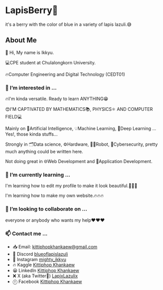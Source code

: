 # LapisBerry👋
<p>
it's a berry with the color of blue in a variety of lapis lazuli.😅
</p>
<!--
This section doesn't need anything more.
-->


## About Me
<p>👋 Hi, My name is Ikkyu.</p>
<p>💻CPE student at Chulalongkorn University.</p>
<p>🔥Computer Engineering and Digital Technology (CEDT01)</p>
<!--
This section is quite ok. (maybe...)
-->


### 👀 I’m interested in ...
<p>🔥I'm kinda versatile. Ready to learn ANYTHING😁</p>
<p>😍I'M CAPTIVATED BY MATHEMATICS📚, PHYSICS⚛️ AND COMPUTER FIELD💻</p>
<p>Mainly on 🤖Artificial Intelligence, 💡Machine Learning, 🧠Deep Learning ... Yes!, those kinda stuffs...</p>
<p>Strongly in 🗂️Data science, ⚙️Hardware, 🦾🤖Robot, 🔐Cybersecurity, pretty much anything could be written here.</p>
<p>Not doing great in 🌐Web Development and 📄Application Development.</p>
<!--
This section needs to be reduced. TOO MANY WORDS!!!
-->


### 🌱 I’m currently learning ...
<p>I'm learning how to edit my profile to make it look beautiful.🤣🤣🤣</p>
<p>I'm learning how to make my own website.🔥🔥🔥</p>
<!--
This section is great!
-->


### 💞️ I’m looking to collaborate on ...
<p>everyone or anybody who wants my help❤️❤️❤️</p>
<!--
This field needs something more interesting!
-->


### 📫 Contact me ...
- 📥 Email: [kittiphopkhankaew@gmail.com](mailto:kittiphopkhankaew@gmail.com)
- 🥰 Discord [blueoflapislazuli](https://discordapp.com/users/1110214078808461393)
- 📸 Instagram [mighty_ikkyu](https://www.instagram.com/mighty_ikkyu/)
- 🔥 Kaggle [Kittiphop Khankaew](https://www.kaggle.com/kittiphopkhankaew)
- 😀 LinkedIn [Kittiphop Khankaew](https://www.linkedin.com/in/kittiphop-khankaew/)
- ❌ X (aka Twitter🤣) [LapixLazulix](https://twitter.com/LapiXLazuliX)
- ⓕ Facebook [Kittiphop Khankaew](https://www.facebook.com/kittiphop.khankaew.9/)
<!--
Gonna be using shields and shields should be on top of the page too.
-->
